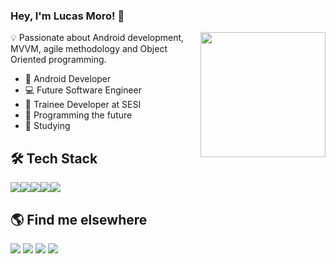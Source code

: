 ### Hey, I'm Lucas Moro! 👋

<img align='right' src='https://media1.tenor.com/images/5ee0cbb531b8fab27efccf073e075965/tenor.gif?itemid=4641519' width='200'>


💡 Passionate about Android development, MVVM, agile methodology and Object Oriented programming.

- 🔭 Android Developer
- 💻 Future Software Engineer
- 🔭 Trainee Developer at SESI
- 🌱 Programming the future
- 💭 Studying

## 🛠 Tech Stack
<img src="https://img.icons8.com/color/48/000000/android-os.png"/><img src="https://img.icons8.com/color/48/000000/kotlin.png"/><img src="https://img.icons8.com/color/48/000000/java-coffee-cup-logo.png"/><img src="https://img.icons8.com/color/48/000000/xml-transformer.png"/><img src="https://img.icons8.com/color/48/000000/bot.png"/>

## 🌎 Find me elsewhere
<a href="https://linkedin.com/in/olucasmoro"><img src="https://img.icons8.com/ios/50/000000/linkedin.png"></a>
<a href="https://www.youtube.com/channel/UC9twsCjJ0NQ_u7mGamouwLQ?view_as=subscriber"><img src="https://img.icons8.com/ios/50/000000/youtube-squared.png"/></a>
<a href="https://www.instagram.com/olucasmoro/"><img src="https://img.icons8.com/wired/52/000000/instagram-new.png"/></a>
<a href="mailto:lucasmoro31@gmail.com"><img src="https://img.icons8.com/material-rounded/52/000000/gmail-login.png"/></a>


